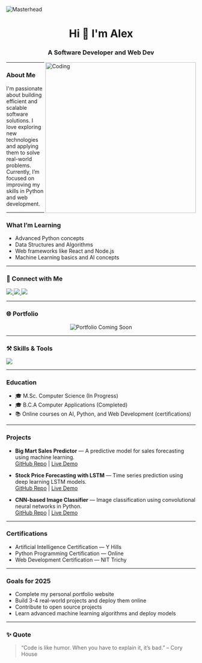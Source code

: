 ![Masterhead](https://firebasestorage.googleapis.com/v0/b/flexi-coding.appspot.com/o/dempgi7-520f8d5f-63d4-4453-8822-dbc149ae27f8.gif?alt=media&token=91c0c7b2-93c3-4029-b011-1a8703c5730d)

<h1 align="center">Hi 👋 I'm Alex</h1>
<h3 align="center">A Software Developer and Web Dev</h3>
<img align="right" alt="Coding" width="400" src="https://cdn.dribbble.com/users/1162077/screenshots/3848914/programmer.gif">

---

### About Me

I'm passionate about building efficient and scalable software solutions. I love exploring new technologies and applying them to solve real-world problems. Currently, I’m focused on improving my skills in Python and web development.

---

### What I’m Learning

- Advanced Python concepts  
- Data Structures and Algorithms  
- Web frameworks like React and Node.js  
- Machine Learning basics and AI concepts

---

### 🔗 Connect with Me

<p align="left">
  <a href="https://linkedin.com/in/alex2004" target="_blank">
    <img src="https://img.shields.io/badge/LinkedIn-blue?style=for-the-badge&logo=linkedin&logoColor=white" />
  </a>
  <a href="https://instagram.com/__.alex.__2004" target="_blank">
    <img src="https://img.shields.io/badge/Instagram-E4405F?style=for-the-badge&logo=instagram&logoColor=white" />
  </a>
  <a href="mailto:alexv9818@gmail.com" target="_blank">
    <img src="https://img.shields.io/badge/Email-D14836?style=for-the-badge&logo=gmail&logoColor=white" />
  </a>
</p>

---

### 🌐 Portfolio

<p align="center">
  <img src="https://img.shields.io/badge/Portfolio-Coming%20Soon-blueviolet?style=for-the-badge&logo=firefoxbrowser&logoColor=white" alt="Portfolio Coming Soon" />
</p>

---

### ⚒️ Skills & Tools

<p align="left">
  <img src="https://skillicons.dev/icons?i=python,java,c,cpp,html,css,js,react,nodejs,mongodb,mysql,git,graphql,bootstrap,tailwind" />
</p>

---

### Education

- 🎓 M.Sc. Computer Science (In Progress)  
- 🎓 B.C.A Computer Applications (Completed)  
- 📚 Online courses on AI, Python, and Web Development (certifications)

---

### Projects

- **Big Mart Sales Predictor** — A predictive model for sales forecasting using machine learning.  
  [GitHub Repo](https://github.com/Alex-v2004/Big-Mart-Sales-Prediction.git) | [Live Demo](#)

- **Stock Price Forecasting with LSTM** — Time series prediction using deep learning LSTM models.  
  [GitHub Repo](https://github.com/Alex-v2004/Stock-price-predictor.git) | [Live Demo](#)

- **CNN-based Image Classifier** — Image classification using convolutional neural networks in Python.  
  [GitHub Repo](https://github.com/Alex-v2004/Image-Classification-with-Convolutional-Neural-Networks-CNNs-.git) | [Live Demo](#)

---

### Certifications

- Artificial Intelligence Certification — Y Hills  
- Python Programming Certification — Online  
- Web Development Certification — NIT Trichy

---

### Goals for 2025

- Complete my personal portfolio website  
- Build 3-4 real-world projects and deploy them online  
- Contribute to open source projects  
- Learn advanced machine learning algorithms and deploy models

---

### ✨ Quote

> “Code is like humor. When you have to explain it, it’s bad.” – Cory House

